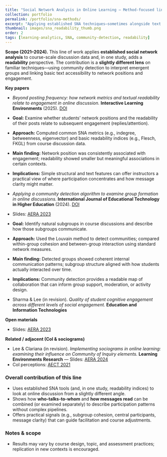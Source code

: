 ```yaml
---
title: "Social Network Analysis in Online Learning — Method-focused line"
collection: portfolio
permalink: /portfolio/sna-methods/
excerpt: "Applying established SNA techniques—sometimes alongside text features—to study interaction and engagement in online discussion."
thumbnail: images/sna_readability_thumb.png
order: 2
tags: [learning-analytics, SNA, community-detection, readability]
---
```


**Scope (2021–2024).** This line of work applies **established social network analysis** to course-scale discussion data and, in one study, adds a **readability** perspective. The contribution is a **slightly different lens** on familiar techniques—using community detection to interpret emergent groups and linking basic text accessibility to network positions and engagement.

**Key papers**
- *Beyond posting frequency: how network metrics and textual readability relate to engagement in online discussion.* **Interactive Learning Environments** (2025). [DOI](http://dx.doi.org/10.1080/10494820.2025.2550035)
- **Goal:** Examine whether students’ network positions and the readability of their posts relate to subsequent engagement (replies/attention).
- **Approach:** Computed common SNA metrics (e.g., indegree, betweenness, eigenvector) and basic readability indices (e.g., Flesch, FKGL) from course discussion data.
- **Main finding:** Network position was consistently associated with engagement; readability showed smaller but meaningful associations in certain contexts.
- **Implications:** Simple structural and text features can offer instructors a practical view of where participation concentrates and how message clarity might matter.


- *Applying a community detection algorithm to examine group formation in online discussions.* **International Journal of Educational Technology in Higher Education** (2024). [DOI](https://doi.org/10.1186/s41239-024-00495-w)
- Slides: [AERA 2023](https://mlee010.github.io/MinkyungLee/files/AERA23_Louvain.pdf)
- **Goal:** Identify natural subgroups in course discussions and describe how those subgroups communicate.
- **Approach:** Used the Louvain method to detect communities; compared within-group cohesion and between-group interaction using standard network measures.
- **Main finding:** Detected groups showed coherent internal communication patterns; subgroup structure aligned with how students actually interacted over time.
- **Implications:** Community detection provides a readable map of collaboration that can inform group support, moderation, or activity design.

- Sharma & Lee (in revision). *Quality of student cognitive engagement across different levels of social engagement.* **Education and Information Technologies**

**Open materials**
- Slides: [AERA 2023](https://mlee010.github.io/MinkyungLee/files/AERA23_Louvain.pdf)

**Related / adjacent (CoI & sociograms)**
- Lee & Clariana (in revision). *Implementing sociograms in online learning: examining their influence on Community of Inquiry elements.* **Learning Environments Research** — Slides: [AERA 2024](https://mlee010.github.io/MinkyungLee/files/AERA24Sociogram.pdf)
- CoI perceptions: [AECT 2021](https://mlee010.github.io/MinkyungLee/files/21Perception.pdf)


### Overall contribution of this line
- Uses established SNA tools (and, in one study, readability indices) to look at online discussion from a slightly different angle.
- Shows how **who-talks-to-whom** and **how messages read** can be combined (or examined separately) to describe participation patterns without complex pipelines.
- Offers practical signals (e.g., subgroup cohesion, central participants, message clarity) that can guide facilitation and course adjustments.

### Notes & scope
- Results may vary by course design, topic, and assessment practices; replication in new contexts is encouraged.
